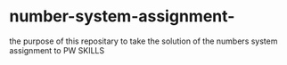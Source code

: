# number-system-assignment-
the purpose of this repositary to take the solution of the numbers system assignment to PW SKILLS

